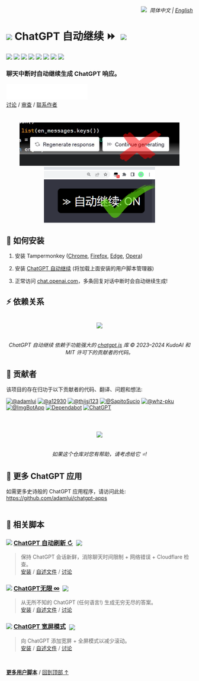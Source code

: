 <div align="right">
    <h6>
        <picture>
            <source type="image/svg+xml" media="(prefers-color-scheme: dark)" srcset="https://raw.githubusercontent.com/KudoAI/chatgpt.js/main/media/images/icons/earth-americas-white-icon32.svg">
            <img height=14 src="https://raw.githubusercontent.com/KudoAI/chatgpt.js/main/media/images/icons/earth-americas-icon32.svg">
        </picture>
        &nbsp;简体中文 |
        <a href="../../#readme">English</a>
    </h6>
</div>

# <picture><source media="(prefers-color-scheme: dark)" srcset="https://i.imgur.com/RduASbD.png"><img width=23 src="https://raw.githubusercontent.com/adamlui/userscripts/master/chatgpt/media/icons/openai-favicon64.png"></picture> ChatGPT 自动继续 ⏩ &nbsp;[![](https://img.shields.io/twitter/url/http/shields.io.svg?style=social)](https://twitter.com/intent/tweet?text=%E4%BD%BF%E7%94%A8%E6%AD%A4%E6%8F%92%E4%BB%B6%E8%87%AA%E5%8A%A8%E4%BB%8E%E5%A4%9A%E4%B8%AA%20ChatGPT%20%E5%93%8D%E5%BA%94%E7%BB%A7%E7%BB%AD%E5%AF%B9%E8%AF%9D%EF%BC%81&url=https://chatgptautocontinue.com&hashtags=javascript,openai,chatgpt)

[![](https://img.shields.io/greasyfork/dt/466789?label=用户&logo=weightsandbiases&logoColor=white&labelColor=464646&color=2bbbd8&style=for-the-badge)](https://greasyfork.org/scripts/466789-chatgpt-auto-continue)
[![](https://img.shields.io/badge/许可证-MIT-orange.svg?logo=internetarchive&logoColor=white&labelColor=464646&style=for-the-badge)](LICENSE.md)
[![](https://img.shields.io/github/commit-activity/m/adamlui/chatgpt-auto-continue?label=提交&logo=github&logoColor=white&labelColor=464646&color=7bb7fc&style=for-the-badge)](https://github.com/adamlui/chatgpt-auto-continue/commits/main)
[![](https://img.shields.io/codefactor/grade/github/adamlui/chatgpt-auto-continue?label=代码质量&logo=codefactor&logoColor=white&labelColor=464646&color=b5fc7b&style=for-the-badge)](https://www.codefactor.io/repository/github/adamlui/chatgpt-auto-continue)
[![](https://img.shields.io/badge/供电-chatgpt.js-black?logo=gamejolt&logoColor=white&labelColor=464646&style=for-the-badge)](https://github.com/KudoAI/chatgpt.js?utm_source=chatgpt_auto_continue&utm_content=github_shield)
[![](https://img.shields.io/badge/dynamic/json?url=https%3A%2F%2Fsonarcloud.io%2Fapi%2Fmeasures%2Fcomponent%3Fcomponent%3Dadamlui_chatgpt-auto-continue%26metricKeys%3Dvulnerabilities&query=%24.component.measures.0.value&style=for-the-badge&logo=sonarcloud&logoColor=white&labelColor=464646&label=漏洞&color=gold)](https://sonarcloud.io/component_measures?metric=new_vulnerabilities&id=adamlui_chatgpt-auto-continue)
[![](https://img.shields.io/badge/提及于-Awesome-fc7bb7?logo=awesomelists&logoColor=white&labelColor=464646&style=for-the-badge)](https://github.com/awesome-scripts/awesome-userscripts#chatgpt)
[![](https://img.shields.io/badge/网站-www.chatgptautocontinue.com-lightgrey?logo=dribbble&logoColor=white&labelColor=464646&style=for-the-badge)](https://chatgptautocontinue.com?utm_source=chatgpt_auto_continue&utm_content=github_shield)

### 聊天中断时自动继续生成 ChatGPT 响应。

<a href="https://greasyfork.org/scripts/466789-chatgpt-auto-continue"><img height=42 src="https://github.com/adamlui/userscripts/raw/master/media/images/buttons/install-button.svg"></a><a href="#安装"><img height=42 title="如何安装" src="https://github.com/adamlui/userscripts/raw/master/media/images/buttons/help-button.svg"></a>
<br>
[讨论](https://chatgptautocontinue.com/discussions) /
[审查](https://greasyfork.org/scripts/466789-chatgpt-auto-continue/feedback#post-discussion) /
[联系作者](https://github.com/adamlui)

#

<div align="center">

<img width=432 src="https://raw.githubusercontent.com/adamlui/chatgpt-auto-continue/main/media/images/screenshots/continue-button-crossed.png"> <img width=300 src="https://raw.githubusercontent.com/adamlui/chatgpt-auto-continue/main/media/images/screenshots/zh-cn/auto-continue-on-notification-checked.png">

</div>

## 🚀 如何安装

1. 安装 Tampermonkey ([Chrome](https://chrome.google.com/webstore/detail/tampermonkey/dhdgffkkebhmkfjojejmpbldmpobfkfo), [Firefox](https://addons.mozilla.org/firefox/addon/tampermonkey/), [Edge](https://microsoftedge.microsoft.com/addons/detail/tampermonkey/iikmkjmpaadaobahmlepeloendndfphd), [Opera](https://addons.opera.com/extensions/details/tampermonkey-beta/))

2. 安装 [ChatGPT 自动继续](https://greasyfork.org/scripts/466789-chatgpt-auto-continue) (将加载上面安装的用户脚本管理器)

3. 正常访问 [chat.openai.com](https://chat.openai.com)，多条回复对话中断时会自动继续生成!

## ⚡ 依赖关系

<h6>
<div align="center">
<br>

<a href="https://chatgpt.js.org/#/zh-cn/">
    <picture>
        <source type="image/png" media="(prefers-color-scheme: dark)" srcset="https://media.chatgptjs.org/images/logos/chatgpt.js/flat/white/logo600x62.png?main">
        <img width=546 src="https://media.chatgptjs.org/images/logos/chatgpt.js/flat/black/logo600x62.png?main">
    </picture>
</a>
<br><br>

ChatGPT 自动继续 依赖于功能强大的 [chatgpt.js](https://github.com/KudoAI/chatgpt.js) 库 © 2023–2024 KudoAI 和 MIT 许可下的贡献者的代码。

</div>
</h6>

## 🧠 贡献者

该项目的存在归功于以下贡献者的代码、翻译、问题和想法:

[![](https://images.weserv.nl/?url=https://avatars.githubusercontent.com/u/10906554?first-contrib=2023.04.28&h=50&w=50&mask=circle&maxage=7d "@adamlui")](https://github.com/adamlui)
[![](https://images.weserv.nl/?url=https://avatars.githubusercontent.com/u/84412716?first-contrib=2023.08.02-ux-update-bug-report&h=50&w=50&mask=circle&maxage=7d "@a12930")](https://github.com/a12930)
[![](https://images.weserv.nl/?url=https://avatars.githubusercontent.com/u/64159148?first-contrib=2023.08.10-observer-freeze-bug-report&h=50&w=50&mask=circle&maxage=7d "@thijsi123")](https://github.com/thijsi123)
[![](https://images.weserv.nl/?url=https://avatars.githubusercontent.com/u/7357354?first-contrib=2023.10.31-observer-freeze-bug-report&h=50&w=50&mask=circle&maxage=7d "@SapitoSucio")](https://github.com/SapitoSucio)
[![](https://images.weserv.nl/?url=https://avatars.githubusercontent.com/u/158176338?first-contrib=2024.3.1-button-click-fails-bug-report&h=50&w=50&mask=circle&maxage=7d "@whz-pku")](https://github.com/whz-pku)
[![](https://images.weserv.nl/?url=https://avatars.githubusercontent.com/u/31427850?h=50&w=50&mask=circle&maxage=7d "@ImgBotApp")](https://github.com/ImgBotApp)
[![](https://images.weserv.nl/?url=https://avatars.githubusercontent.com/in/29110&h=50&w=50&mask=circle&maxage=7d "Dependabot")](https://github.com/dependabot)
[![](https://images.weserv.nl/?url=https://i.imgur.com/tNyIPmG.jpg?h=50&w=50&mask=circle&maxage=7d "ChatGPT")](https://chat.openai.com)

#

<div align="center">

<br>

<a href="https://star-history.com/#adamlui/chatgpt-auto-continue">
    <picture>
        <source media="(prefers-color-scheme: dark)" srcset="https://api.star-history.com/svg?repos=adamlui/chatgpt-auto-continue&type=Timeline&theme=dark" />
        <img width=665 src="https://api.star-history.com/svg?repos=adamlui/chatgpt-auto-continue&type=Timeline" />
    </picture>
</a>

<br>_如果这个仓库对您有帮助，请考虑给它 ⭐!_

</div>

## 🤖 更多 ChatGPT 应用

如需更多史诗般的 ChatGPT 应用程序，请访问此处: https://github.com/adamlui/chatgpt-apps
<br><br>

## 📜 相关脚本

### <picture><source media="(prefers-color-scheme: dark)" srcset="https://i.imgur.com/RduASbD.png"><img width=16 src="https://raw.githubusercontent.com/adamlui/chatgpt-userscripts/main/media/icons/openai-favicon64.png"></picture> [ChatGPT 自动刷新 ↻](https://github.chatgptautorefresh.com) <a href="https://github.com/awesome-scripts/awesome-userscripts#chatgpt"><img src="https://awesome.re/mentioned-badge.svg" style="margin:0 0 -2px 5px"></a>

> 保持 ChatGPT 会话新鲜，消除聊天时间限制 + 网络错误 + Cloudflare 检查。<br>
[安装](https://github.chatgptautorefresh.com/tree/main/docs/zh-cn#-如何安装) / 
[自述文件](https://github.chatgptautorefresh.com/tree/main/docs/zh-cn#readme) / 
[讨论](https://chatgptautorefresh.com/discuss)

### <picture><source media="(prefers-color-scheme: dark)" srcset="https://i.imgur.com/RduASbD.png"><img width=16 src="https://raw.githubusercontent.com/adamlui/chatgpt-userscripts/main/media/icons/openai-favicon64.png"></picture> [ChatGPT无限 ∞](https://github.chatgptinfinity.com) <a href="https://github.com/awesome-scripts/awesome-userscripts#chatgpt"><img src="https://awesome.re/mentioned-badge.svg" style="margin:0 0 -2px 4px"></a>

> 从无所不知的 ChatGPT (任何语言!) 生成无穷无尽的答案。<br>
[安装](https://github.chatgptinfinity.com/tree/main/docs/zh-cn#-如何安装) / 
[自述文件](https://github.chatgptinfinity.com/tree/main/docs/zh-cn#readme) / 
[讨论](https://chatgptinfinity.com/discuss)

### <img width=17 style="margin-bottom:-1px" src="https://raw.githubusercontent.com/adamlui/chatgpt-widescreen/main/media/images/icons/widescreen-robot-emoji/icon32.png"> [ChatGPT 宽屏模式](https://github.chatgptwidescreen.com) <img src="https://raw.githubusercontent.com/adamlui/chatgpt-widescreen/main/media/images/badges/product-hunt/product-of-the-week-2-larger-centered-rounded-light.svg" style="width: auto; height: 24px; margin:0 0 -4px 5px;" width="auto" height="24" />

> 向 ChatGPT 添加宽屏 + 全屏模式以减少滚动。<br>
[安装](https://github.chatgptwidescreen.com/tree/main/docs/zh-cn#-如何安装) / 
[自述文件](https://github.chatgptwidescreen.com/tree/main/docs/zh-cn#readme) / 
[讨论](https://chatgptwidescreen.com/discuss)

<img height=6px width="100%" src="https://raw.githubusercontent.com/andreasbm/readme/master/assets/lines/aqua.png">
  
<a href="https://github.com/adamlui/userscripts">**更多用户脚本**</a> / 
<a href="#-chatgpt-自动继续--">回到顶部 ↑</a>

